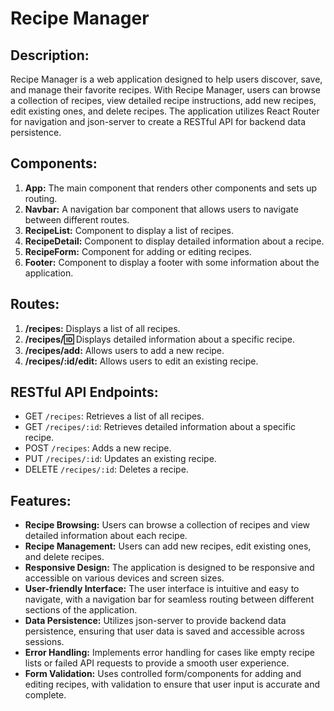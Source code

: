 # Recipe Manager

## Description:
Recipe Manager is a web application designed to help users discover, save, and manage their favorite recipes. With Recipe Manager, users can browse a collection of recipes, view detailed recipe instructions, add new recipes, edit existing ones, and delete recipes. The application utilizes React Router for navigation and json-server to create a RESTful API for backend data persistence.

## Components:
1. **App:** The main component that renders other components and sets up routing.
2. **Navbar:** A navigation bar component that allows users to navigate between different routes.
3. **RecipeList:** Component to display a list of recipes.
4. **RecipeDetail:** Component to display detailed information about a recipe.
5. **RecipeForm:** Component for adding or editing recipes.
6. **Footer:** Component to display a footer with some information about the application.

## Routes:
1. **/recipes:** Displays a list of all recipes.
2. **/recipes/:id:** Displays detailed information about a specific recipe.
3. **/recipes/add:** Allows users to add a new recipe.
4. **/recipes/:id/edit:** Allows users to edit an existing recipe.

## RESTful API Endpoints:
- GET `/recipes`: Retrieves a list of all recipes.
- GET `/recipes/:id`: Retrieves detailed information about a specific recipe.
- POST `/recipes`: Adds a new recipe.
- PUT `/recipes/:id`: Updates an existing recipe.
- DELETE `/recipes/:id`: Deletes a recipe.

## Features:
- **Recipe Browsing:** Users can browse a collection of recipes and view detailed information about each recipe.
- **Recipe Management:** Users can add new recipes, edit existing ones, and delete recipes.
- **Responsive Design:** The application is designed to be responsive and accessible on various devices and screen sizes.
- **User-friendly Interface:** The user interface is intuitive and easy to navigate, with a navigation bar for seamless routing between different sections of the application.
- **Data Persistence:** Utilizes json-server to provide backend data persistence, ensuring that user data is saved and accessible across sessions.
- **Error Handling:** Implements error handling for cases like empty recipe lists or failed API requests to provide a smooth user experience.
- **Form Validation:** Uses controlled form/components for adding and editing recipes, with validation to ensure that user input is accurate and complete.
